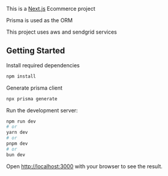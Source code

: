 This is a [Next.js](https://nextjs.org/) Ecommerce project

Prisma is used as the ORM

This project uses aws and sendgrid services

## Getting Started

Install required dependencies
```bash
npm install
```

Generate prisma client

```bash
npx prisma generate
```

Run the development server:

```bash
npm run dev
# or
yarn dev
# or
pnpm dev
# or
bun dev
```

Open [http://localhost:3000](http://localhost:3000) with your browser to see the result.
